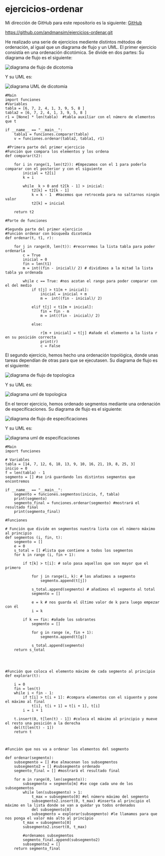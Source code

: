 # ejercicios-ordenar
Mi dirección de GitHub para este repositorio es la siguiente: [GitHub](https://github.com/andmansim/ejercicios-ordenar.git)

https://github.com/andmansim/ejercicios-ordenar.git

He realizado una serie de ejercicios mediente distintos métodos de ordenación, al igual que un diagrama de flujo y un UML.
El primer ejercicio consistía en una ordenación dicotómica. Se divide en dos partes:
Su diagrama de flujo es el siguiente:

![diagrama de flujo de dicotomia](/Dicotomia.jpg)

Y su UML es:

![diagrama UML de dicotomia](/dicotomia/UMLdicotomia.jpg)

```
#Main
import funciones
#Variables
tabla = [6, 7, 2, 4, 1, 3, 9, 5, 8 ]
tabla2 = [6, 7, 2, 4, 1, 3, 9, 5, 8 ]
r1 = [None] * len(tabla)  #tabla auxiliar con el número de elementos que t

if __name__ == "__main__":
    tabla1 = funciones.comparar(tabla)
    v = funciones.ordenar(tabla2, tabla1, r1)
 
 #Primera parte del primer ejercicio
#Función que compara los elementos y los ordena
def comparar(t2):
  
    for i in range(1, len(t2)): #Empezamos con el 1 para poderlo comparar con el posterior y con el siguiente
        inicial = t2[i]
        k = i   
                
        while  k > 0 and t2[k - 1] > inicial:
            t2[k] = t2[k - 1]
            k = k - 1  #Hacemos que retroceda para no saltarnos ningún valor
            t2[k] = inicial 
                
    return t2
    
#Parte de funciones       

#Segunda parte del primer ejercicio
#Función ordenar con búsqueda dicotomía
def ordenar(t, t1, r):
        
    for j in range(0, len(t)): #recorremos la lista tabla para poder ordenarla
        c = True  
        inicial = 0
        fin = len(t1)
        m = int((fin - inicial)/ 2) # dividimos a la mitad la lista tabla ya ordenada
        
        while c == True: #nos acotan el rango para poder comparar con el del medio
            if t[j] > t1[m + inicial]: 
                inicial = inicial + m    
                m =  int((fin - inicial)/ 2)
                 
            elif t[j] < t1[m + inicial]: 
                fin = fin - m 
                m = int((fin - inicial)/ 2)
              
            else:
                
                r[m + inicial] = t[j] #añade el elemento a la lista r en su posición correcta
                print(r)
                c = False
 ```


El segundo ejercicio, hemos hecho una ordenación topológica, donde unas tareas dependían de otras para que se ejecutasen.
Su diagrama de flujo es el siguiente:

![diagrama de flujo de topologica](/Topologica.jpg)

Y su UML es:

![diagrama uml de topologica](/topologica/UMLtopologica.jpg)

En el tercer ejercicio, hemos ordenado segmentos mediante una ordenación de especificaciones.
Su diagrama de flujo es el siguiente:

![diagrama de flujo de especificaciones](/Especificaciones.jpg)

Y su UML es:

![diagrama uml de especificaciones](/especificaciones/UMLespecificaciones.jpg)

```
#Main
import funciones

# Variables
tabla = [14, 7, 12, 6, 18, 13, 9, 10, 16, 21, 19, 8, 25, 3]
inicio = 0
f = len(tabla) - 1
segmento = [] #se irá guardando los distintos segmentos que encontremos 

if __name__ == "__main__":
    segmento = funciones.segmentos(inicio, f, tabla)
    print(segmento)
    segmento_final = funciones.ordenar(segmento) #mostrará el resultado final
    print(segmento_final)
    
#Funciones

# Función que divide en segmentos nuestra lista con el número máximo al principio
def segmentos (i, fin, t):
    segmento = []
    e = 0
    s_total = [] #lista que contiene a todos los segmentos
    for k in range (i, fin + 1):
        
        if t[k] > t[i]: # solo pasa aquellos que son mayor que el primero
            
            for j in range(i, k): # los añadimos a segmento
                segmento.append(t[j])
                
            s_total.append(segmento) # añadimos el segmento al total
            segmento = []
            
            e = k # nos guarda el último valor de k para luego empezar con él
            i = k
        
        if k == fin: #añade los sobrantes
            segmento = []
            
            for g in range (e, fin + 1):
                segmento.append(t[g])
                
            s_total.append(segmento)
    return s_total


            
         
#Función que coloca el elemento máximo de cada segmento al principio
def explorar(t):
    
    i = 0
    fin = len(t)
    while i < fin - 1:
        if t[i] > t[i + 1]: #compara elementos con el siguente y pone el máximo al final
            t[i], t[i + 1] = t[i + 1], t[i]
        i = i + 1
    
    t.insert(0, t[len(t) - 1]) #coloca el máximo al principio y mueve el resto una posición a la derecha
    del(t[len(t) - 1])
    return t



#Función que nos va a ordenar los elementos del segmento

def ordenar(segmento):
    subsegmento = [] #se almacenan los subsegmentos
    subsegmento2 = [] #subsegmento ordenado
    segmento_final = [] #mostrará el resultado final

    for m in range(0, len(segmento)):
        subsegmento = segmento[m] #se coge cada uno de los subsegementos
        while len(subsegmento) > 1:
            t_max = subsegmento[0] #el número máximo del segmento
            subsegmento2.insert(0, t_max) #inserta al principio el máximo en la lista donde se van a quedar ya todos ordenados
            del subsegmento[0]
            subsegmento = explorar(subsegmento) #le llamamos para que nos ponga el valor más alto al principio
        t_max = subsegmento[0]
        subsegmento2.insert(0, t_max)
        
        #ordenamos subsegmentos
        segmento_final.append(subsegmento2)
        subsegmento2 = []
    return segmento_final

```

